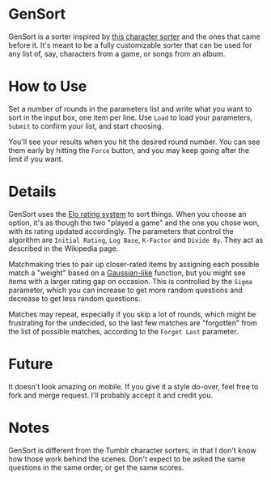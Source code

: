 # GenSort
GenSort is a sorter inspired by [this character sorter](https://honkaistarrailsorter.tumblr.com/) and the ones that came before it. It's meant to be a fully customizable sorter that can be used for any list of, say, characters from a game, or songs from an album.

# How to Use
Set a number of rounds in the parameters list and write what you want to sort in the input box, one item per line. Use `Load` to load your parameters, `Submit` to confirm your list, and start choosing.

You'll see your results when you hit the desired round number. You can see them early by hitting the `Force` button, and you may keep going after the limit if you want.

# Details
GenSort uses the [Elo rating system](https://en.wikipedia.org/wiki/Elo_rating_system) to sort things. When you choose an option, it's as though the two "played a game" and the one you chose won, with its rating updated accordingly. The parameters that control the algorithm are `Initial Rating`, `Log Base`, `K-Factor` and `Divide By`. They act as described in the Wikipedia page.

Matchmaking tries to pair up closer-rated items by assigning each possible match a "weight" based on a [Gaussian-like](https://en.wikipedia.org/wiki/Gaussian_function) function, but you might see items with a larger rating gap on occasion. This is controlled by the `Sigma` parameter, which you can increase to get more random questions and decrease to get less random questions.

Matches may repeat, especially if you skip a lot of rounds, which might be frustrating for the undecided, so the last few matches are "forgotten" from the list of possible matches, according to the `Forget Last` parameter.

# Future
It doesn't look amazing on mobile. If you give it a style do-over, feel free to fork and merge request. I'll probably accept it and credit you.

# Notes
GenSort is different from the Tumblr character sorters, in that I don't know how those work behind the scenes. Don't expect to be asked the same questions in the same order, or get the same scores.
